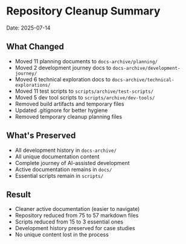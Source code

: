 # Repository Cleanup Summary

Date: 2025-07-14

## What Changed
- Moved 11 planning documents to `docs-archive/planning/`
- Moved 2 development journey docs to `docs-archive/development-journey/`
- Moved 6 technical exploration docs to `docs-archive/technical-explorations/`
- Moved 11 test scripts to `scripts/archive/test-scripts/`
- Moved 5 dev tool scripts to `scripts/archive/dev-tools/`
- Removed build artifacts and temporary files
- Updated .gitignore for better hygiene
- Removed temporary cleanup planning files

## What's Preserved
- All development history in `docs-archive/`
- All unique documentation content
- Complete journey of AI-assisted development
- Active documentation remains in `docs/`
- Essential scripts remain in `scripts/`

## Result
- Cleaner active documentation (easier to navigate)
- Repository reduced from 75 to 57 markdown files
- Scripts reduced from 15 to 3 essential ones
- Development history preserved for case studies
- No unique content lost in the process